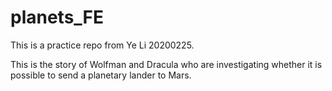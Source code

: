 # planets_FE
 This is a practice repo from Ye Li 20200225.

This is the story of Wolfman and Dracula who are investigating whether it is possible to send a planetary lander to Mars.
